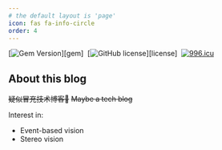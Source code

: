 ```yaml
---
# the default layout is 'page'
icon: fas fa-info-circle
order: 4
---
```


  [![Gem Version](https://img.shields.io/gem/v/jekyll-theme-chirpy?color=brightgreen)][gem]&nbsp;
  [![GitHub license](https://img.shields.io/github/license/cotes2020/jekyll-theme-chirpy.svg)][license]&nbsp;
  [![996.icu](https://img.shields.io/badge/link-996.icu-%23FF4D5B.svg)](https://996.icu)

## About this blog

~~疑似冒充技术博客🤔~~
~~Maybe a tech blog~~

Interest in:

- Event-based vision
- Stereo vision
